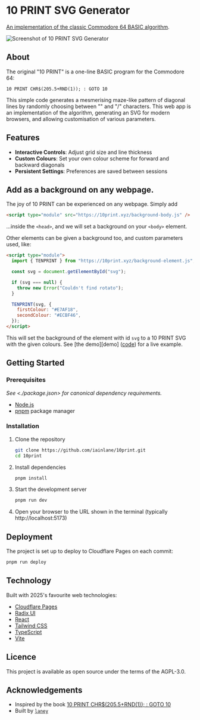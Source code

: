 # 10 PRINT SVG Generator

[An implementation of the classic Commodore 64 BASIC algorithm][10print].

![Screenshot of 10 PRINT SVG Generator](./screencast.gif)

[10print]: https://10print.org/

## About

The original "10 PRINT" is a one-line BASIC program for the Commodore 64:

```basic
10 PRINT CHR$(205.5+RND(1)); : GOTO 10
```

This simple code generates a mesmerising maze-like pattern of diagonal lines by
randomly choosing between "\" and "/" characters. This web app is an
implementation of the algorithm, generating an SVG for modern browsers, and
allowing customisation of various parameters.

## Features

- **Interactive Controls**: Adjust grid size and line thickness
- **Custom Colours**: Set your own colour scheme for forward and backward diagonals
- **Persistent Settings**: Preferences are saved between sessions

## Add as a background on any webpage.

The joy of 10 PRINT can be experienced on any webpage. Simply add

```html
<script type="module" src="https://10print.xyz/background-body.js" />
```

...inside the `<head>`, and we will set a background on your `<body>` element.

Other elements can be given a background too, and custom parameters used, like:

```html
<script type="module">
  import { TENPRINT } from "https://10print.xyz/background-element.js";

  const svg = document.getElementById("svg");

  if (svg === null) {
    throw new Error("Couldn't find rotato");
  }

  TENPRINT(svg, {
    firstColour: "#E7AF18",
    secondColour: "#ECBF46",
  });
</script>
```

This will set the background of the element with id `svg` to a 10 PRINT SVG with
the given colours. See [the demo][demo] ([code]) for a live example.

[code]: ./demo.html
[the demo]: https://10print.xyz/demo

## Getting Started

### Prerequisites

_See <./package.json> for canonical dependency requirements._

- [Node.js]
- [pnpm][pnpm] package manager

[Node.js]: https://nodejs.org/
[pnpm]: https://pnpm.io/

### Installation

1. Clone the repository

   ```bash
   git clone https://github.com/iainlane/10print.git
   cd 10print
   ```

2. Install dependencies

   ```bash
   pnpm install
   ```

3. Start the development server

   ```bash
   pnpm run dev
   ```

4. Open your browser to the URL shown in the terminal (typically http://localhost:5173)

## Deployment

The project is set up to deploy to Cloudflare Pages on each commit:

```bash
pnpm run deploy
```

## Technology

Built with 2025's favourite web technologies:

- [Cloudflare Pages]
- [Radix UI]
- [React]
- [Tailwind CSS]
- [TypeScript]
- [Vite]

[Cloudflare Pages]: https://pages.cloudflare.com/
[Radix UI]: https://www.radix-ui.com/
[React]: https://react.dev/
[Tailwind CSS]: https://tailwindcss.com/
[TypeScript]: https://www.typescriptlang.org/
[Vite]: https://vitejs.dev/

## Licence

This project is available as open source under the terms of the AGPL-3.0.

## Acknowledgements

- Inspired by the book [10 PRINT CHR$(205.5+RND(1)); : GOTO 10](https://10print.org/)
- Built by [`laney`](https://orangesquash.org.uk/~laney)
